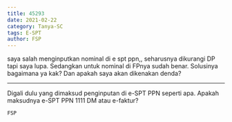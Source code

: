 ```yaml
---
title: 45293
date: 2021-02-22
category: Tanya-SC
tags: E-SPT
author: FSP
---
```


saya salah menginputkan nominal di e spt ppn,, seharusnya dikurangi DP tapi saya lupa. Sedangkan untuk nominal di FPnya sudah benar. Solusinya bagaimana ya kak? Dan apakah saya akan dikenakan denda?

---

Digali dulu yang dimaksud penginputan di e-SPT PPN seperti apa. Apakah maksudnya e-SPT PPN 1111 DM atau e-faktur?

`FSP`
